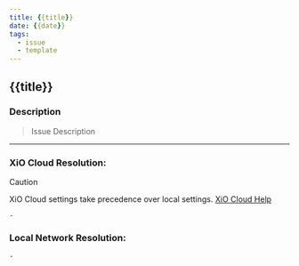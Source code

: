 ```yaml
---
title: {{title}}
date: {{date}}
tags: 
  - issue
  - template
---
```


## {{title}}

### Description

> Issue Description

---
### XiO Cloud Resolution:

> [!CAUTION]
> XiO Cloud settings take precedence over local settings. [XiO Cloud Help](../../05-Team/02-Resources/Crestron-OLH-Links.md#XiO%20Cloud)

```
- 
```

### Local Network Resolution:
```
- 
```
